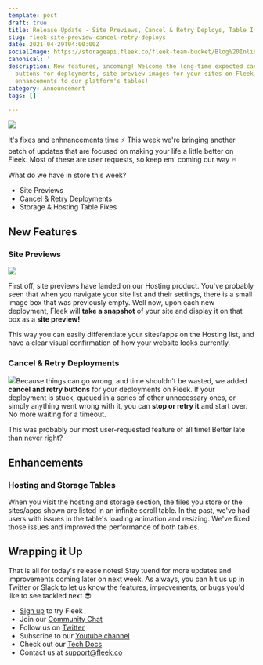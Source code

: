 ```yaml
---
template: post
draft: true
title: Release Update - Site Previews, Cancel & Retry Deploys, Table Improvements
slug: fleek-site-preview-cancel-retry-deploys
date: 2021-04-29T04:00:00Z
socialImage: https://storageapi.fleek.co/fleek-team-bucket/Blog%20Inline/previews.png
canonical: ''
description: New features, incoming! Welcome the long-time expected cancel & retry
  buttons for deployments, site preview images for your sites on Fleek, and performance
  enhancements to our platform's tables!
category: Announcement
tags: []

---
```

![](https://storageapi.fleek.co/fleek-team-bucket/Blog%20Inline/previews.png)

It's fixes and enhnancements time ⚡ This week we're bringing another batch of updates that are focused on making your life a little better on Fleek. Most of these are user requests, so keep em' coming our way 🔥

What do we have in store this week?

* Site Previews
* Cancel & Retry Deployments
* Storage & Hosting Table Fixes

## New Features

### Site Previews

![](https://storageapi.fleek.co/fleek-team-bucket/Blog%20Inline/site-preview.png)

First off, site previews have landed on our Hosting product. You've probably seen that when you navigate your site list and their settings, there is a small image box that was previously empty. Well now, upon each new deployment, Fleek will **take a snapshot** of your site and display it on that box as a **site preview!**

This way you can easily differentiate your sites/apps on the Hosting list, and have a clear visual confirmation of how your website looks currently.

### Cancel & Retry Deployments

![](https://storageapi.fleek.co/fleek-team-bucket/Blog%20Inline/cancel.gif)Because things can go wrong, and time shouldn't be wasted, we added **cancel and retry buttons** for your deployments on Fleek. If your deployment is stuck, queued in a series of other unnecessary ones, or simply anything went wrong with it, you can **stop or retry it** and start over. No more waiting for a timeout.

This was probably our most user-requested feature of all time! Better late than never right?

## Enhancements

### Hosting and Storage Tables

When you visit the hosting and storage section, the files you store or the sites/apps shown are listed in an infinite scroll table. In the past, we've had users with issues in the table's loading animation and resizing. We've fixed those issues and improved the performance of both tables.

## Wrapping it Up

That is all for today's release notes! Stay tuend for more updates and improvements coming later on next week. As always, you can hit us up in Twitter or Slack to let us know the features, improvements, or bugs you'd like to see tackled next 😎

* [Sign up](https://app.fleek.co/) to try Fleek
* Join our [Community Chat](https://slack.fleek.co/)
* Follow us on [Twitter](https://twitter.com/FleekHQ)
* Subscribe to our [Youtube channel](https://www.youtube.com/channel/UCBzlwYM0JjZpjDZ52-SLUmw)
* Check out our [Tech Docs](https://docs.fleek.co/)
* Contact us at support@fleek.co
